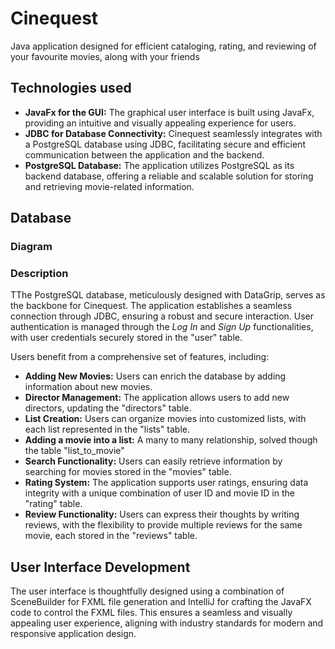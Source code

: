 # Cinequest
Java application designed for efficient cataloging, rating, and reviewing of your favourite movies, along with your friends

## Technologies used
+ **JavaFx for the GUI:** The graphical user interface is built using JavaFx, providing an intuitive and visually appealing experience for users.
+ **JDBC for Database Connectivity:** Cinequest seamlessly integrates with a PostgreSQL database using JDBC, facilitating secure and efficient communication between the application and the backend.
+ **PostgreSQL Database:** The application utilizes PostgreSQL as its backend database, offering a reliable and scalable solution for storing and retrieving movie-related information.

## Database
### Diagram
### Description
TThe PostgreSQL database, meticulously designed with DataGrip, serves as the backbone for Cinequest. The application establishes a seamless connection through JDBC, ensuring a robust and secure interaction. User authentication is managed through the *Log In* and *Sign Up* functionalities, with user credentials securely stored in the "user" table.

Users benefit from a comprehensive set of features, including:
+ **Adding New Movies:** Users can enrich the database by adding information about new movies.
+ **Director Management:** The application allows users to add new directors, updating the "directors" table.
+ **List Creation:** Users can organize movies into customized lists, with each list represented in the "lists" table.
+ **Adding a movie into a list:** A many to many relationship, solved though the table "list\_to\_movie"
+ **Search Functionality:** Users can easily retrieve information by searching for movies stored in the "movies" table.
+ **Rating System:** The application supports user ratings, ensuring data integrity with a unique combination of user ID and movie ID in the "rating" table.
+ **Review Functionality:** Users can express their thoughts by writing reviews, with the flexibility to provide multiple reviews for the same movie, each stored in the "reviews" table.
 
## User Interface Development
The user interface is thoughtfully designed using a combination of SceneBuilder for FXML file generation and IntelliJ for crafting the JavaFX code to control the FXML files. This ensures a seamless and visually appealing user experience, aligning with industry standards for modern and responsive application design.
